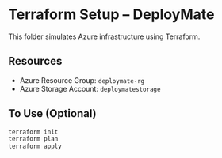 # Terraform Setup – DeployMate

This folder simulates Azure infrastructure using Terraform.

## Resources

- Azure Resource Group: `deploymate-rg`
- Azure Storage Account: `deploymatestorage`

## To Use (Optional)

```bash
terraform init
terraform plan
terraform apply

